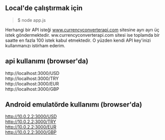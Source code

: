## Local'de çalıştırmak için  

> $ node app.js  
  
Herhangi bir API isteği www.currencyconverterapi.com sitesine ayrı ayrı üç istek göndermektedir. ww.currencyconverterapi.com sitesi ise toplamda bir saatte en fazla 100 istek kabul etmektedir. O yüzden kendi API key'inizi kullanmanızı istirham ederim.

## api kullanımı (browser'da)
 
http://localhost:3000/USD  
http://localhost:3000/TRY   
http://localhost:3000/EUR    
http://localhost:3000/GBP   


## Android emulatörde kullanımı (browser'da)
 
http://10.0.2.2:3000/USD  
http://10.0.2.2:3000/TRY   
http://10.0.2.2:3000/EUR    
http://10.0.2.2:3000/GBP   
